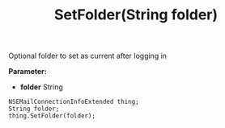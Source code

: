 ﻿---
uid: crmscript_ref_NSEMailConnectionInfoExtended_SetFolder
title: SetFolder(String folder)
intellisense: NSEMailConnectionInfoExtended.SetFolder
keywords: NSEMailConnectionInfoExtended, GetFolder
so.topic: reference
---

Optional folder to set as current after logging in

**Parameter:** 
 - **folder** String

```crmscript
NSEMailConnectionInfoExtended thing;
String folder;
thing.SetFolder(folder);
```

